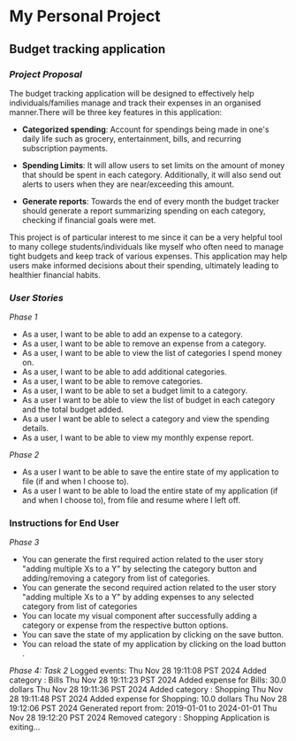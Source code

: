 # My Personal Project

## Budget tracking application

### *Project Proposal*
The budget tracking application will be designed to effectively help individuals/families manage and track their expenses in an organised manner.There will be three key features in this application:
- **Categorized spending**: Account for spendings being made in one's daily life such as grocery, entertainment, bills, and recurring subscription payments.

- **Spending Limits**: It will allow users to set limits on the amount of money that should be spent in each category. Additionally, it will also send out alerts to users when they are near/exceeding this amount. 

- **Generate reports**: Towards the end of every month the budget tracker should generate a report summarizing spending on each category, checking if financial goals were met.

This project is of particular interest to me since it can be a very helpful tool to many college students/individuals like myself who often need to manage tight budgets and keep track of various expenses. This application may help users make informed decisions about their spending, ultimately leading to healthier financial habits.

### *User Stories*
*Phase 1*
- As a user, I want to be able to add an expense to a category.
- As a user, I want to be able to remove an expense from a category. 
- As a user, I want to be able to view the list of categories I spend money on.
- As a user, I want to be able to add additional categories.
- As a user, I want to be able to remove categories. 
- As a user, I want to be able to set a budget limit to a category.
- As a user I want to be able to view the list of budget in each category and the total budget added. 
- As a user I want be able to select a category and view the spending details.  
- As a user, I want to be able to view my monthly expense report.  

*Phase 2*
- As a user I want to be able to save the entire state of my application to file (if and when I choose to). 
- As a user I want to be able to load the entire state of my application (if and when I choose to), from file and resume where I left off. 


### Instructions for End User
*Phase 3*
- You can generate the first required action related to the user story "adding multiple Xs to a Y" by selecting the category button and adding/removing a category from list of categories.
- You can generate the second required action related to the user story "adding multiple Xs to a Y" by adding expenses to any selected category from list of categories 
- You can locate my visual component after successfully adding a category or expense from the respective button options.
- You can save the state of my application by clicking on the save button.
- You can reload the state of my application by clicking on the load button .


*Phase 4: Task 2*
Logged events:
Thu Nov 28 19:11:08 PST 2024
Added category : Bills
Thu Nov 28 19:11:23 PST 2024
Added expense for Bills: 30.0 dollars
Thu Nov 28 19:11:36 PST 2024
Added category : Shopping
Thu Nov 28 19:11:48 PST 2024
Added expense for Shopping: 10.0 dollars
Thu Nov 28 19:12:06 PST 2024
Generated report from: 2019-01-01 to 2024-01-01
Thu Nov 28 19:12:20 PST 2024
Removed category : Shopping
Application is exiting...